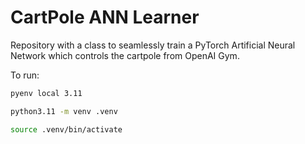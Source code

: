 # CartPole ANN Learner

Repository with a class to seamlessly train a PyTorch Artificial Neural Network which controls the cartpole from OpenAI Gym.

To run:

```sh
pyenv local 3.11
```

```sh
python3.11 -m venv .venv
```

```sh
source .venv/bin/activate
```

